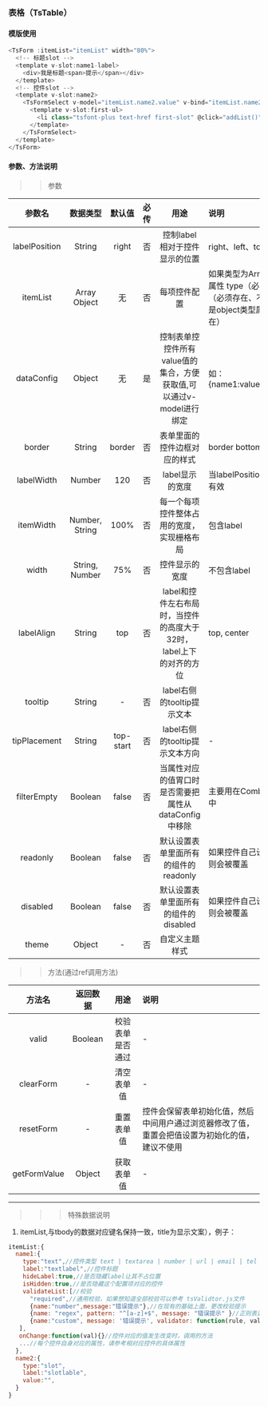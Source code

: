 ### 表格（TsTable）  


#### 模版使用
```javascript
<TsForm :itemList="itemList" width="80%">
  <!-- 标题slot -->
  <template v-slot:name1-label>
    <div>我是标题<span>提示</span></div>
  </template>
  <!-- 控件slot -->
  <template v-slot:name2>
    <TsFormSelect v-model="itemList.name2.value" v-bind="itemList.name2" :selectItemList.sync="dataSourceJson" @on-change="changeFn()">
      <template v-slot:first-ul>
        <li class="tsfont-plus text-href first-slot" @click="addList()">数据源</li>
      </template>
    </TsFormSelect>
  </template>
</TsForm>
```

#### 参数、方法说明


>> 参数


参数名|数据类型|默认值|必传|用途|说明
:---:|:---:|:---:|:---:|:---:|:---|
labelPosition|String|right|否|控制label相对于控件显示的位置| right、left、top
itemList|Array Object|无|否|每项控件配置|如果类型为Array则每一项中的属性 type（必须存在）  name（必须存在、不能重复）；如果是object类型属性type（必须存在）
dataConfig|Object|无|是|控制表单控控件所有value值的集合，方便获取值,可以通过v-model进行绑定|如：{name1:value1,name2:value2} 
border|String|border|否|表单里面的控件边框对应的样式| border bottom none
labelWidth|Number|120|否|label显示的宽度|当labelPosition值为right 和 left 有效
itemWidth|Number, String|100%|否|每一个每项控件整体占用的宽度，实现栅格布局| 包含label  
width|String, Number|75%|否|控件显示的宽度 |不包含label
labelAlign|String|top|否|label和控件左右布局时，当控件的高度大于32时，label上下的对齐的方位 | top, center
tooltip|String|-|否|label右侧的tooltip提示文本|
tipPlacement|String|top-start|否|label右侧的tooltip提示文本方向|-
filterEmpty|Boolean|false|否|当属性对应的值胃口时是否需要把属性从dataConfig中移除|主要用在CombineSearch组件中
readonly|Boolean|false|否|默认设置表单里面所有的组件的readonly|如果控件自己设置readonly值，则会被覆盖
disabled|Boolean|false|否|默认设置表单里面所有的组件的disabled|如果控件自己设置disabled值，则会被覆盖
theme|Object|-|否|自定义主题样式

>>  方法(通过ref调用方法)


 方法名|返回数据|用途|说明
:---:|:---:|:---:|:---
valid|Boolean|校验表单是否通过|-
clearForm|-|清空表单值|-
resetForm|-|重置表单值|控件会保留表单初始化值，然后中间用户通过浏览器修改了值，重置会把值设置为初始化的值，建议不使用
getFormValue|Object|获取表单值|-

***

>>>特殊数据说明

1. itemList,与tbody的数据对应键名保持一致，title为显示文案），例子：

```javascript
itemList:{
  name1:{
    type:"text",//控件类型 text | textarea | number | url | email | tel | password  | select | radio |checkbox |date  |datetime |datetimerange | year | month | time  | timerange  | tree | quartz | switch  |  textspan | slot| ckeditor|userselect | codemirror
    label:"textlabel",//控件标题
    hideLabel:true,//是否隐藏label让其不占位置
    isHidden:true,//是否隐藏这个配置项对应的控件
    validateList:[//校验
      "required",//通用校验，如果想知道全部校验可以参考 tsValidtor.js文件
      {name:"number",message:"错误提示"},//在现有的基础上面，更改校验提示
      {name: "regex", pattern: "^[a-z]+$", message: "错误提示" }//正则表达式校验
      {name:"custom", message: '错误提示', validator: function(rule, value) { return value?true:false;}},//自定义方法校验
   ],
   onChange:function(val){}//控件对应的值发生改变时，调用的方法
   ...//每个控件自身对应的属性，请参考相对应控件的具体属性
  },
  name2:{
    type:"slot",
    label:"slotlable",
    value:"",
  }
}
```
